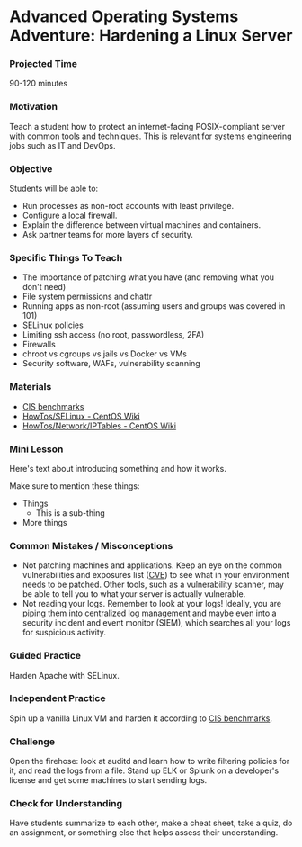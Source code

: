 # Advanced Operating Systems Adventure: Hardening a Linux Server

### Projected Time
90-120 minutes

### Motivation
Teach a student how to protect an internet-facing POSIX-compliant server with common tools and techniques. This is relevant for systems engineering jobs such as IT and DevOps.

### Objective
Students will be able to:
- Run processes as non-root accounts with least privilege.
- Configure a local firewall.
- Explain the difference between virtual machines and containers.
- Ask partner teams for more layers of security.

### Specific Things To Teach
- The importance of patching what you have (and removing what you don't need)
- File system permissions and chattr
- Running apps as non-root (assuming users and groups was covered in 101)
- SELinux policies
- Limiting ssh access (no root, passwordless, 2FA)
- Firewalls
- chroot vs cgroups vs jails vs Docker vs VMs
- Security software, WAFs, vulnerability scanning

### Materials

- [CIS benchmarks](https://www.cisecurity.org/cis-benchmarks/)
- [HowTos/SELinux - CentOS Wiki](https://wiki.centos.org/HowTos/SELinux)
- [HowTos/Network/IPTables - CentOS Wiki](https://wiki.centos.org/HowTos/Network/IPTables)

### Mini Lesson

Here's text about introducing something and how it works.

Make sure to mention these things: 
- Things
	- This is a sub-thing
- More things


### Common Mistakes / Misconceptions

- Not patching machines and applications. Keep an eye on the common vulnerabilities and exposures list ([CVE](https://cve.mitre.org/)) to see what in your environment needs to be patched. Other tools, such as a vulnerability scanner, may be able to tell you to what your server is actually vulnerable.
- Not reading your logs. Remember to look at your logs! Ideally, you are piping them into centralized log management and maybe even into a security incident and event monitor (SIEM), which searches all your logs for suspicious activity.


### Guided Practice

Harden Apache with SELinux.


### Independent Practice

Spin up a vanilla Linux VM and harden it according to [CIS benchmarks](https://www.cisecurity.org/cis-benchmarks/).


### Challenge

Open the firehose: look at auditd and learn how to write filtering policies for it, and read the logs from a file.
Stand up ELK or Splunk on a developer's license and get some machines to start sending logs.

### Check for Understanding

Have students summarize to each other, make a cheat sheet, take a quiz, do an assignment, or something else that helps assess their understanding. 
